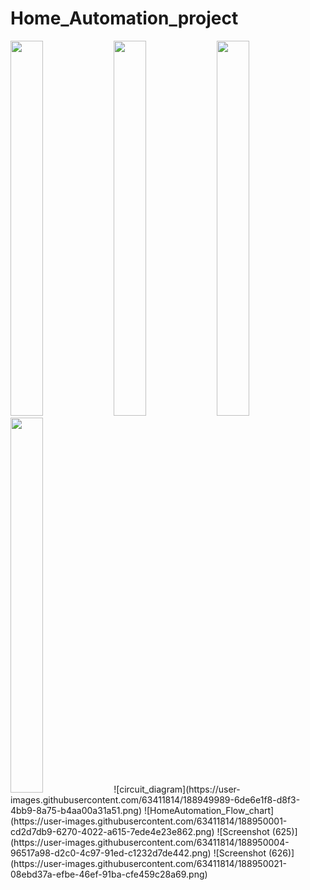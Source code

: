 # Home_Automation_project
 <p>
      <img height="600px" width="32%" src="https://user-images.githubusercontent.com/63411814/188950001-cd2d7db9-6270-4022-a615-7ede4e23e862.png"/>
      <img height="600px" width="32%" src="https://user-images.githubusercontent.com/63411814/188949989-6de6e1f8-d8f3-4bb9-8a75-b4aa00a31a51.png"/>
       <img height="600px" width="32%" src="https://user-images.githubusercontent.com/63411814/188950004-96517a98-d2c0-4c97-91ed-c1232d7de442.png"/>
       <img height="600px" width="32%" src="https://user-images.githubusercontent.com/63411814/188950021-08ebd37a-efbe-46ef-91ba-cfe459c28a69.png"/>
        ![circuit_diagram](https://user-images.githubusercontent.com/63411814/188949989-6de6e1f8-d8f3-4bb9-8a75-b4aa00a31a51.png)
![HomeAutomation_Flow_chart](https://user-images.githubusercontent.com/63411814/188950001-cd2d7db9-6270-4022-a615-7ede4e23e862.png)
![Screenshot (625)](https://user-images.githubusercontent.com/63411814/188950004-96517a98-d2c0-4c97-91ed-c1232d7de442.png)
![Screenshot (626)](https://user-images.githubusercontent.com/63411814/188950021-08ebd37a-efbe-46ef-91ba-cfe459c28a69.png)

</p>
